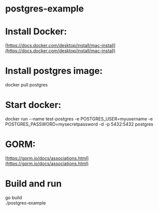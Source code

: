 # postgres-example

# Install Docker:
[https://docs.docker.com/desktop/install/mac-install](https://docs.docker.com/desktop/install/mac-install)

# Install postgres image:
docker pull postgres

# Start docker:
docker run --name test-postgres -e POSTGRES_USER=myusername -e POSTGRES_PASSWORD=mysecretpassword -d -p 5432:5432 postgres

# GORM:
[https://gorm.io/docs/associations.html](https://gorm.io/docs/associations.html)

# Build and run
go build \
./postgres-example